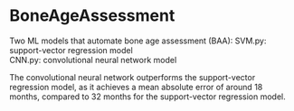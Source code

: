 # BoneAgeAssessment
Two ML models that automate bone age assessment (BAA): 
SVM.py: support-vector regression model  
CNN.py: convolutional neural network model  

The convolutional neural network outperforms the support-vector regression model, as it achieves a mean absolute error of around 18 months, compared to 32 months for the support-vector regression model.
